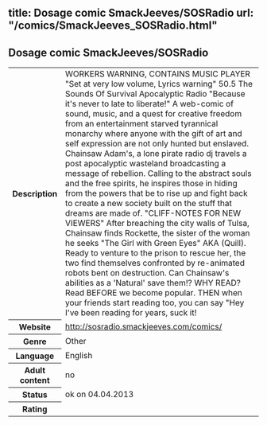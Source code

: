 title: Dosage comic SmackJeeves/SOSRadio
url: "/comics/SmackJeeves_SOSRadio.html"
---
Dosage comic SmackJeeves/SOSRadio
-----------------------------------------

<table class="comicinfo">
<tr>
<th>Description</th><td>WORKERS WARNING, CONTAINS MUSIC PLAYER &quot;Set at very low volume, Lyrics warning&quot; 50.5 The Sounds Of Survival Apocalyptic Radio &quot;Because it's never to late to liberate!&quot; A web-comic of sound, music, and a quest for creative freedom from an entertainment starved tyrannical monarchy where anyone with the gift of art and self expression are not only hunted but enslaved. Chainsaw Adam's, a lone pirate radio dj travels a post apocalyptic wasteland broadcasting a message of rebellion. Calling to the abstract souls and the free spirits, he inspires those in hiding from the powers that be to rise up and fight back to create a new society built on the stuff that dreams are made of. &quot;CLIFF-NOTES FOR NEW VIEWERS&quot; After breaching the city walls of Tulsa, Chainsaw finds Rockette, the sister of the woman he seeks &quot;The Girl with Green Eyes&quot; AKA (Quill). Ready to venture to the prison to rescue her, the two find themselves confronted by re-animated robots bent on destruction. Can Chainsaw's abilities as a 'Natural' save them!? WHY READ? Read BEFORE we become popular. THEN when your friends start reading too, you can say &quot;Hey I've been reading for years, suck it!</td>
</tr>
<tr>
<th>Website</th><td><a href="http://sosradio.smackjeeves.com/comics/">http://sosradio.smackjeeves.com/comics/</a></td>
</tr>
<tr>
<th>Genre</th><td>Other</td>
</tr>
<tr>
<th>Language</th><td>English</td>
</tr>
<tr>
<th>Adult content</th><td>no</td>
</tr>
<tr>
<th>Status</th><td>ok on 04.04.2013</td>
</tr>
<tr>
<th>Rating</th><td><div class="g-plusone" data-size="standard" data-annotation="bubble"
 data-href="http://sosradio.smackjeeves.com/comics/"></div></td>
</tr>
</table>
<script type="text/javascript">
  (function() {
    var po = document.createElement('script'); po.type = 'text/javascript'; po.async = true;
    po.src = 'https://apis.google.com/js/plusone.js';
    var s = document.getElementsByTagName('script')[0]; s.parentNode.insertBefore(po, s);
  })();
</script>
